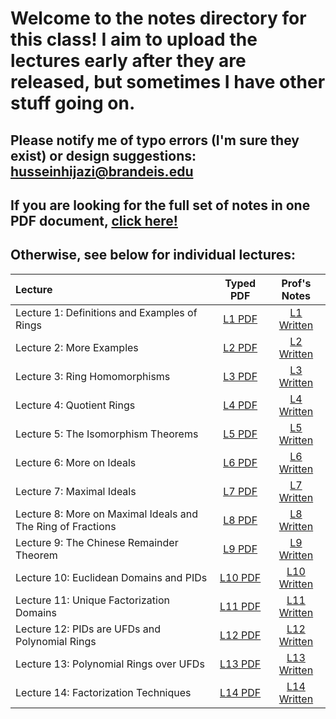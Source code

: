 # Welcome to the notes directory for this class! I aim to upload the lectures early after they are released, but sometimes I have other stuff going on.
## Please notify me of typo errors (I'm sure they exist) or design suggestions: <husseinhijazi@brandeis.edu>

## If you are looking for the full set of notes in one PDF document, [click here!](https://hushus46.github.io/28B-Notes/Main.pdf)

## Otherwise, see below for individual lectures:

| Lecture      | Typed PDF | Prof's Notes     |
| :---        |    :----:   |          :----: |
| Lecture 1: Definitions and Examples of Rings    | [L1 PDF](https://hushus46.github.io/28B-Notes/L1/L1.pdf)       | [L1 Written](https://hushus46.github.io/28B-Notes/L1/Lecture%201%20Written.pdf)   |
| Lecture 2: More Examples   | [L2 PDF](https://hushus46.github.io/28B-Notes/L2/L2.pdf)        | [L2 Written](https://hushus46.github.io/28B-Notes/L2/Lecture%202%20Written.pdf)      |
| Lecture 3: Ring Homomorphisms   | [L3 PDF](https://hushus46.github.io/28B-Notes/L3/L3.pdf)        | [L3 Written](https://hushus46.github.io/28B-Notes/L3/Lecture%203%20Written.pdf)      |
| Lecture 4: Quotient Rings  | [L4 PDF](https://hushus46.github.io/28B-Notes/L4/L4.pdf)         | [L4 Written](https://hushus46.github.io/28B-Notes/L4/Lecture%204%20Written.pdf)     |
| Lecture 5: The Isomorphism Theorems   | [L5 PDF](https://hushus46.github.io/28B-Notes/L5/L5.pdf)         | [L5 Written](https://hushus46.github.io/28B-Notes/L5/Lecture%205%20Written.pdf)      |
| Lecture 6: More on Ideals  | [L6 PDF](https://hushus46.github.io/28B-Notes/L6/L6.pdf)        |    [L6 Written](https://hushus46.github.io/28B-Notes/L6/Lecture%206%20Written.pdf)    |
| Lecture 7: Maximal Ideals  | [L7 PDF](https://hushus46.github.io/28B-Notes/L7/L7.pdf)         |    [L7 Written](https://hushus46.github.io/28B-Notes/L7/Lecture%207%20Written.pdf)    |
| Lecture 8: More on Maximal Ideals and The Ring of Fractions  | [L8 PDF](https://hushus46.github.io/28B-Notes/L8/L8.pdf)        | [L8 Written](https://hushus46.github.io/28B-Notes/L8/Lecture%208%20Written.pdf)        |
| Lecture 9: The Chinese Remainder Theorem   | [L9 PDF](https://hushus46.github.io/28B-Notes/L9/L9.pdf)         | [L9 Written](https://hushus46.github.io/28B-Notes/L9/Lecture%209%20Written.pdf)        |
| Lecture 10: Euclidean Domains and PIDs   | [L10 PDF](https://hushus46.github.io/28B-Notes/L10/L10.pdf)         | [L10 Written](https://hushus46.github.io/28B-Notes/L10/Lecture%2010%20Written.pdf)         |
| Lecture 11: Unique Factorization Domains  | [L11 PDF](https://hushus46.github.io/28B-Notes/L11/L11.pdf)        | [L11 Written](https://hushus46.github.io/28B-Notes/L11/Lecture%2011%20Written.pdf)        |
| Lecture 12: PIDs are UFDs and Polynomial Rings   | [L12 PDF](https://hushus46.github.io/28B-Notes/L12/L12.pdf)         | [L12 Written](https://hushus46.github.io/28B-Notes/L12/Lecture%2012%20Written.pdf)     |
| Lecture 13: Polynomial Rings over UFDs   | [L13 PDF](https://hushus46.github.io/28B-Notes/L13/L13.pdf)        | [L13 Written](https://hushus46.github.io/28B-Notes/L13/Lecture%2013%20Written.pdf)     |
| Lecture 14: Factorization Techniques   | [L14 PDF](https://hushus46.github.io/28B-Notes/L14/L14.pdf)        | [L14 Written](https://hushus46.github.io/28B-Notes/L14/Lecture%2014%20Written.pdf)     |
